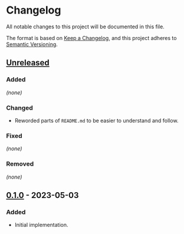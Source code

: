 # Changelog

All notable changes to this project will be documented in this file.

The format is based on [Keep a Changelog](https://keepachangelog.com/en/1.0.0/),
and this project adheres to [Semantic Versioning](https://semver.org/spec/v2.0.0.html).

## [Unreleased]

### Added 

_(none)_

### Changed

- Reworded parts of `README.md` to be easier to understand and follow.

### Fixed

_(none)_

### Removed

_(none)_

## [0.1.0] - 2023-05-03

### Added

- Initial implementation.

[unreleased]: https://github.com/LeoniePhiline/showcase-dl/compare/0.1.0...HEAD
[0.1.0]: https://github.com/LeoniePhiline/elopage-dl/releases/tag/0.1.0


